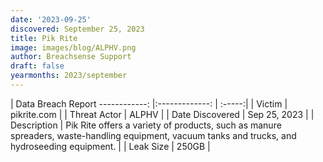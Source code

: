 ```yaml
---
date: '2023-09-25'
discovered: September 25, 2023
title: Pik Rite
image: images/blog/ALPHV.png
author: Breachsense Support
draft: false
yearmonths: 2023/september
---
```



| Data Breach Report
------------:     |:-------------:    | :-----:|
| Victim      | pikrite.com      | 
| Threat Actor      | ALPHV      | 
| Date Discovered      | Sep 25, 2023      | 
| Description      | Pik Rite offers a variety of products, such as manure spreaders, waste-handling equipment, vacuum tanks and trucks, and hydroseeding equipment.      | 
| Leak Size      | 250GB      | 

